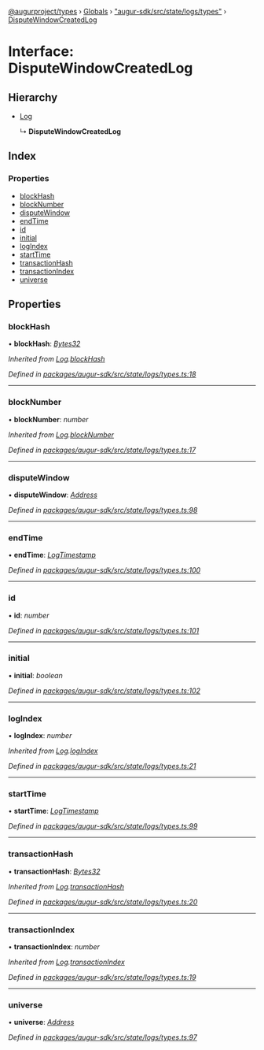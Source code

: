 [@augurproject/types](../README.md) › [Globals](../globals.md) › ["augur-sdk/src/state/logs/types"](../modules/_augur_sdk_src_state_logs_types_.md) › [DisputeWindowCreatedLog](_augur_sdk_src_state_logs_types_.disputewindowcreatedlog.md)

# Interface: DisputeWindowCreatedLog

## Hierarchy

* [Log](_augur_sdk_src_state_logs_types_.log.md)

  ↳ **DisputeWindowCreatedLog**

## Index

### Properties

* [blockHash](_augur_sdk_src_state_logs_types_.disputewindowcreatedlog.md#blockhash)
* [blockNumber](_augur_sdk_src_state_logs_types_.disputewindowcreatedlog.md#blocknumber)
* [disputeWindow](_augur_sdk_src_state_logs_types_.disputewindowcreatedlog.md#disputewindow)
* [endTime](_augur_sdk_src_state_logs_types_.disputewindowcreatedlog.md#endtime)
* [id](_augur_sdk_src_state_logs_types_.disputewindowcreatedlog.md#id)
* [initial](_augur_sdk_src_state_logs_types_.disputewindowcreatedlog.md#initial)
* [logIndex](_augur_sdk_src_state_logs_types_.disputewindowcreatedlog.md#logindex)
* [startTime](_augur_sdk_src_state_logs_types_.disputewindowcreatedlog.md#starttime)
* [transactionHash](_augur_sdk_src_state_logs_types_.disputewindowcreatedlog.md#transactionhash)
* [transactionIndex](_augur_sdk_src_state_logs_types_.disputewindowcreatedlog.md#transactionindex)
* [universe](_augur_sdk_src_state_logs_types_.disputewindowcreatedlog.md#universe)

## Properties

###  blockHash

• **blockHash**: *[Bytes32](../modules/_augur_sdk_src_state_logs_types_.md#bytes32)*

*Inherited from [Log](_augur_sdk_src_state_logs_types_.log.md).[blockHash](_augur_sdk_src_state_logs_types_.log.md#blockhash)*

*Defined in [packages/augur-sdk/src/state/logs/types.ts:18](https://github.com/AugurProject/augur/blob/69c4be52bf/packages/augur-sdk/src/state/logs/types.ts#L18)*

___

###  blockNumber

• **blockNumber**: *number*

*Inherited from [Log](_augur_sdk_src_state_logs_types_.log.md).[blockNumber](_augur_sdk_src_state_logs_types_.log.md#blocknumber)*

*Defined in [packages/augur-sdk/src/state/logs/types.ts:17](https://github.com/AugurProject/augur/blob/69c4be52bf/packages/augur-sdk/src/state/logs/types.ts#L17)*

___

###  disputeWindow

• **disputeWindow**: *[Address](../modules/_augur_sdk_src_state_logs_types_.md#address)*

*Defined in [packages/augur-sdk/src/state/logs/types.ts:98](https://github.com/AugurProject/augur/blob/69c4be52bf/packages/augur-sdk/src/state/logs/types.ts#L98)*

___

###  endTime

• **endTime**: *[LogTimestamp](../modules/_augur_sdk_src_state_logs_types_.md#logtimestamp)*

*Defined in [packages/augur-sdk/src/state/logs/types.ts:100](https://github.com/AugurProject/augur/blob/69c4be52bf/packages/augur-sdk/src/state/logs/types.ts#L100)*

___

###  id

• **id**: *number*

*Defined in [packages/augur-sdk/src/state/logs/types.ts:101](https://github.com/AugurProject/augur/blob/69c4be52bf/packages/augur-sdk/src/state/logs/types.ts#L101)*

___

###  initial

• **initial**: *boolean*

*Defined in [packages/augur-sdk/src/state/logs/types.ts:102](https://github.com/AugurProject/augur/blob/69c4be52bf/packages/augur-sdk/src/state/logs/types.ts#L102)*

___

###  logIndex

• **logIndex**: *number*

*Inherited from [Log](_augur_sdk_src_state_logs_types_.log.md).[logIndex](_augur_sdk_src_state_logs_types_.log.md#logindex)*

*Defined in [packages/augur-sdk/src/state/logs/types.ts:21](https://github.com/AugurProject/augur/blob/69c4be52bf/packages/augur-sdk/src/state/logs/types.ts#L21)*

___

###  startTime

• **startTime**: *[LogTimestamp](../modules/_augur_sdk_src_state_logs_types_.md#logtimestamp)*

*Defined in [packages/augur-sdk/src/state/logs/types.ts:99](https://github.com/AugurProject/augur/blob/69c4be52bf/packages/augur-sdk/src/state/logs/types.ts#L99)*

___

###  transactionHash

• **transactionHash**: *[Bytes32](../modules/_augur_sdk_src_state_logs_types_.md#bytes32)*

*Inherited from [Log](_augur_sdk_src_state_logs_types_.log.md).[transactionHash](_augur_sdk_src_state_logs_types_.log.md#transactionhash)*

*Defined in [packages/augur-sdk/src/state/logs/types.ts:20](https://github.com/AugurProject/augur/blob/69c4be52bf/packages/augur-sdk/src/state/logs/types.ts#L20)*

___

###  transactionIndex

• **transactionIndex**: *number*

*Inherited from [Log](_augur_sdk_src_state_logs_types_.log.md).[transactionIndex](_augur_sdk_src_state_logs_types_.log.md#transactionindex)*

*Defined in [packages/augur-sdk/src/state/logs/types.ts:19](https://github.com/AugurProject/augur/blob/69c4be52bf/packages/augur-sdk/src/state/logs/types.ts#L19)*

___

###  universe

• **universe**: *[Address](../modules/_augur_sdk_src_state_logs_types_.md#address)*

*Defined in [packages/augur-sdk/src/state/logs/types.ts:97](https://github.com/AugurProject/augur/blob/69c4be52bf/packages/augur-sdk/src/state/logs/types.ts#L97)*
